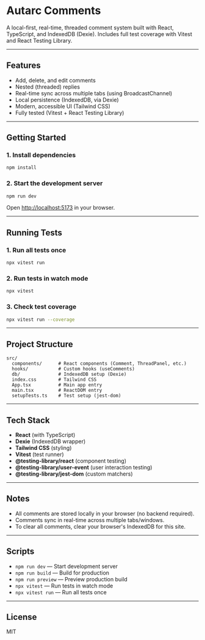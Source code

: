 # Autarc Comments

A local-first, real-time, threaded comment system built with React, TypeScript, and IndexedDB (Dexie).
Includes full test coverage with Vitest and React Testing Library.

---

## Features

- Add, delete, and edit comments
- Nested (threaded) replies
- Real-time sync across multiple tabs (using BroadcastChannel)
- Local persistence (IndexedDB, via Dexie)
- Modern, accessible UI (Tailwind CSS)
- Fully tested (Vitest + React Testing Library)

---

## Getting Started

### 1. **Install dependencies**

```bash
npm install
```

### 2. **Start the development server**

```bash
npm run dev
```

Open [http://localhost:5173](http://localhost:5173) in your browser.

---

## Running Tests

### 1. **Run all tests once**

```bash
npx vitest run
```

### 2. **Run tests in watch mode**

```bash
npx vitest
```

### 3. **Check test coverage**

```bash
npx vitest run --coverage
```

---

## Project Structure

```
src/
  components/      # React components (Comment, ThreadPanel, etc.)
  hooks/           # Custom hooks (useComments)
  db/              # IndexedDB setup (Dexie)
  index.css        # Tailwind CSS
  App.tsx          # Main app entry
  main.tsx         # ReactDOM entry
  setupTests.ts    # Test setup (jest-dom)
```

---

## Tech Stack

- **React** (with TypeScript)
- **Dexie** (IndexedDB wrapper)
- **Tailwind CSS** (styling)
- **Vitest** (test runner)
- **@testing-library/react** (component testing)
- **@testing-library/user-event** (user interaction testing)
- **@testing-library/jest-dom** (custom matchers)

---

## Notes

- All comments are stored locally in your browser (no backend required).
- Comments sync in real-time across multiple tabs/windows.
- To clear all comments, clear your browser's IndexedDB for this site.

---

## Scripts

- `npm run dev` — Start development server
- `npm run build` — Build for production
- `npm run preview` — Preview production build
- `npx vitest` — Run tests in watch mode
- `npx vitest run` — Run all tests once

---

## License

MIT 